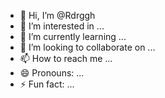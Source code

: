 - 👋 Hi, I’m @Rdrggh
- 👀 I’m interested in ...
- 🌱 I’m currently learning ...
- 💞️ I’m looking to collaborate on ...
- 📫 How to reach me ...
- 😄 Pronouns: ...
- ⚡ Fun fact: ...

<!---
Rdrggh/Rdrggh is a ✨ special ✨ repository because its `README.md` (this file) appears on your GitHub profile.
You can click the Preview link to take a look at your changes.
--->
